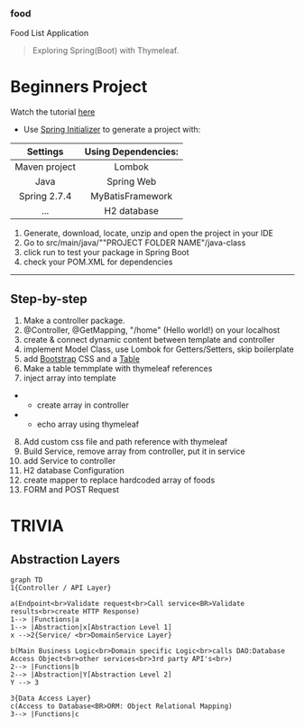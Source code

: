 ### food
 Food List Application

>  Exploring Spring(Boot) with Thymeleaf.

# Beginners Project
Watch the tutorial [here](https://www.youtube.com/watch?v=hoVUmn8ZCOo "Spring Boot Thymeleaf Tutorial for beginners")

* Use [Spring Initializer](https://start.spring.io/) to generate a project with:

|   Settings    | Using Dependencies: |
|:-------------:|:-------------------:|
| Maven project |       Lombok        |
|     Java      |     Spring Web      |
| Spring 2.7.4  |  MyBatisFramework   |
|      ...      |     H2 database     |

1. Generate, download, locate, unzip and open the project in your IDE
2. Go to src/main/java/""PROJECT FOLDER NAME"/java-class
3. click run to test your package in Spring Boot
4. check your POM.XML for dependencies

---
## Step-by-step
1. Make a controller package.
2. @Controller, @GetMapping, "/home" (Hello world!) on your localhost
3. create & connect dynamic content between template and controller
4. implement Model Class, use Lombok for Getters/Setters, skip boilerplate
5. add [Bootstrap](https://getbootstrap.com/ "Bootstrap") CSS and a [Table](https://getbootstrap.com/docs/5.2/content/tables/ "Bootstrap Table")
6. Make a table temmplate with thymeleaf references
7. inject array into template
- - create array in controller
- - echo array using thymeleaf
8. Add custom css file and path reference with thymeleaf
9. Build Service, remove array from controller, put it in service
10. add Service to controller
11. H2 database Configuration
12. create mapper to replace hardcoded array of foods
13. FORM and POST Request





# TRIVIA
## Abstraction Layers
```mermaid
graph TD
1{Controller / API Layer}

a(Endpoint<br>Validate request<br>Call service<BR>Validate results<br>create HTTP Response)
1--> |Functions|a
1--> |Abstraction|x[Abstraction Level 1]
x -->2{Service/ <br>DomainService Layer}

b(Main Business Logic<br>Domain specific Logic<br>calls DAO:Database Access Object<br>other services<br>3rd party API's<br>)
2--> |Functions|b
2--> |Abstraction|Y[Abstraction Level 2]
Y --> 3

3{Data Access Layer}
c(Access to Database<BR>ORM: Object Relational Mapping)
3--> |Functions|c

```